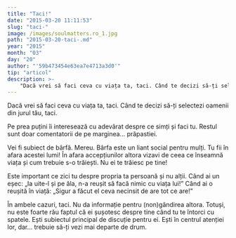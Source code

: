 ```yaml
---
title: "Taci!"
date: "2015-03-20 11:11:53"
slug: "taci-"
image: /images/soulmatters.ro_1.jpg
path: "2015-03-20-taci-.md"
year: "2015"
month: "03"
day: "20"
author: "'59b473454e63ea7e4713a3d0'"
tip: "articol"
description: >-
    "Dacă vrei să faci ceva cu viața ta, taci. Când te decizi să-ți selectezi oamenii din jurul tău, taci.Pe prea puțini îi interesează cu adevărat despre ce simți și faci tu. Restul sunt doar comentatori"
---
```

<div class="kg-card-markdown"><p>Dacă vrei să faci ceva cu viața ta, taci. Când te decizi să-ți selectezi oamenii din jurul tău, taci.</p>
<p>Pe prea puțini îi interesează cu adevărat despre ce simți și faci tu. Restul sunt doar comentatorii de pe marginea... prăpastiei.</p>
<p>Vei fi subiect de bârfă. Mereu. Bârfa este un liant social pentru mulți. Tu fii în afara acestei lumi! În afara accepțiunilor altora vizavi de ceea ce înseamnă viața și cum trebuie s-o trăiești. Nu ei te trăiesc pe tine!</p>
<p>Este important ce zici tu despre propria ta persoană și nu alții. Când ai un eșec: „Ia uite-l și pe ăla, n-a reușit să facă nimic cu viața lui!” Când ai o reușită în viață: „Sigur a făcut el ceva necinsit de are tot ce are!”</p>
<p>În ambele cazuri, taci. Nu da informație pentru (non)gândirea altora. Totuși, nu este foarte rău faptul că ei șușotesc despre tine când tu te întorci cu spatele. Ești subiectul principal de discuție pentru ei. Ești în centrul atenției lor, dar... trebuie să-ți vezi mai departe de drum.</p>
<p> </p>
</div>
    